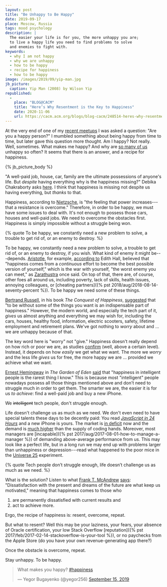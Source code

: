 ```yaml
---
layout: post
title: "Be Unhappy to Be Happy"
date: 2019-09-17
place: Moscow, Russia
tags: mood psychology
description: |
  The easier your life is for you, the more unhappy you are;
  to live a happy life you need to find problems to solve
  and enemies to fight with.
keywords:
  - why I am not happy
  - why we are unhappy
  - how to be happy
  - recipe for happiness
  - how to be happy
image: /images/2019/09/yip-man.jpg
jb_picture:
  caption: Yip Man (2008) by Wilson Yip
republished:
  -
    place: "BLOG@CACM"
    title: "Here’s Why Resentment is the Key to Happiness"
    date: 2020-11-06
    url: https://cacm.acm.org/blogs/blog-cacm/248514-heres-why-resentment-is-the-key-to-happiness/fulltext
---
```


At the very end of one of my [recent meetups](https://www.youtube.com/watch?v=m5mPtC7LYiY) I was asked a question:
"Are you a happy person?" I mumbled something about being happy from time to time,
but later gave this question more thought. Am I happy? Not really. Well,
sometimes. What makes me happy? And why are [so many of us](https://www.livescience.com/61525-why-are-people-unhappy.html)
unhappy so often?
It seems that there is an answer, and a recipe for happiness.

<!--more-->

{% jb_picture_body %}

"A well-paid job, house, car, family are the ultimate possessions
of anyone's life. But _despite_ having everything why is the happiness missing?"
Debika Chakraborty asks [here](https://www.lifealth.com/mind-body-and-soul/happiness/why-despite-having-everything-we-are-not-happy-dc/27095/).
I think that happiness is missing not despite us having everything, but _thanks_ to that.

Happiness, according to [Nietzsche](https://en.wikiquote.org/wiki/The_Antichrist),
is "the feeling that power increases---that a resistance is overcome."
Therefore, in order to be happy, we must have some issues to deal with. It's not enough to possess those
cars, houses and well-paid jobs. We need to overcome the obstacles first.
Happiness is simply impossible without a struggle being won.

{% quote To be happy, we constantly need a new problem to solve, a trouble to get rid of, or an enemy to destroy. %}

To be happy, we constantly need a new problem to solve, a trouble to get rid of, or an enemy
to destroy, if you wish. What kind of enemy it might be---depends.
[Aristotle](https://en.wikipedia.org/wiki/Aristotle),
for example, [according to](https://www.wsj.com/articles/aristotles-pursuit-of-happiness-11548950094)
Edith Hall, believed that "happiness comes from a _continuous_ effort
to become the best possible version of yourself," which is
the war with yourself, "the worst enemy you can meet," as
[Zarathustra](https://www.goodreads.com/quotes/331586-but-the-worst-enemy-you-can-meet-will-always-be) once said.
On top of that, there are, of course, other foes all around us, including poverty, lack of skills,
health issues, annoying colleagues, or
[cheating partners]({% pst 2018/aug/2018-08-14-seventy-percent %}).
To be happy we need some of these things.

[Bertrand Russell](https://en.wikipedia.org/wiki/Bertrand_Russell), in his book
_The Conquest of Happiness_, [suggested](https://en.wikiquote.org/wiki/The_Conquest_of_Happiness)
that "to be without some of the things you want is an indispensable part of happiness."
However, the modern world, and especially the tech part of it, _gives_ us almost
anything and everything we may wish for, including the cars, houses, healthy
food, information, electric scooters, safety, lifetime employment and retirement plans.
We've got nothing to _worry_ about and ... we are unhappy because of that.

The key word here is "worry" not "give." Happiness doesn't really depend on
how rich or poor we are, as studies [confirm](http://content.time.com/time/magazine/article/0,9171,2019628,00.html)
(well, above a certain level). Instead, it depends on how _easily_ we get what we want.
The more we _worry_ and the less life _gives_ us for free, the more happy we are ...
provided we achieve what we want.

[Ernest Hemingway](https://en.wikipedia.org/wiki/Ernest_Hemingway) in
_The Garden of Eden_
[said](https://www.goodreads.com/quotes/2981-happiness-in-intelligent-people-is-the-rarest-thing-i-know)
that "happiness in intelligent people is the rarest thing I know."
This is because most "intelligent" people nowadays possess all those things
mentioned above and don't need to struggle much in order to get them.
The smarter we are, the easier it is for us _to achieve_: find a well-paid job
and buy a new iPhone.

We ~~intelligent~~ tech people, don't struggle enough.

Life doesn't challenge us as much as we need. We don't even need to have special talents
these days to be decently paid: You read [_JavaScript in 24 Hours_](https://amzn.to/2O1MBIg) and a new iPhone
is yours. The market is [in deficit](https://fullscale.io/the-talent-shortage-of-software-developers-in-2019/)
now and the demand is [much higher](https://www.techrepublic.com/article/cio-jury-83-of-cios-struggle-to-find-tech-talent/)
than the supply of coding hands. Moreover, most managers are
[incapable]({% pst 2017/aug/2017-08-01-how-to-manage-a-manager %}) of
demanding above-average performance from us. This may look like a perfect life,
but in a long run we may end up with problems
larger than unhappiness or depression---read what happened to the poor mice in the
[Universe 25](https://curiosity.com/topics/universe-25-began-as-a-mice-paradise-but-ended-as-a-nightmare-curiosity/)
experiment.

{% quote Tech people don’t struggle enough, life doesn’t challenge us as much as we need. %}

What is the solution?
Listen to what [Frank T. McAndrew](https://en.wikipedia.org/wiki/Francis_T._McAndrew)
[says](https://www.theguardian.com/commentisfree/2016/aug/17/psychology-happiness-contentment-humans-aspire-goals-accomplish-evolution):
"Dissatisfaction with the present and dreams of the future are what keep us motivated,"
meaning that happiness comes to those who
1) are permanently dissatisfied with current results and
2) act to achieve more.

Ergo, the recipe of happiness is: resent, overcome, repeat.

But what to resent? Well this may be
your laziness, your fears, your absence of Oracle certification, your
low Stack Overflow [reputation]({% pst 2017/feb/2017-02-14-stackoverflow-is-your-tool %}),
or no paychecks from the Apple Store (do you have
your own revenue-generating app there?)

Once the obstacle is overcome, repeat.

Stay unhappy. To be happy.

<blockquote class="twitter-tweet"><p lang="en" dir="ltr">What makes you happy? <a href="https://twitter.com/hashtag/happiness?src=hash&amp;ref_src=twsrc%5Etfw">#happiness</a></p>&mdash; Yegor Bugayenko (@yegor256) <a href="https://twitter.com/yegor256/status/1173239049697529859?ref_src=twsrc%5Etfw">September 15, 2019</a></blockquote> <script async src="https://platform.twitter.com/widgets.js" charset="utf-8"></script>
